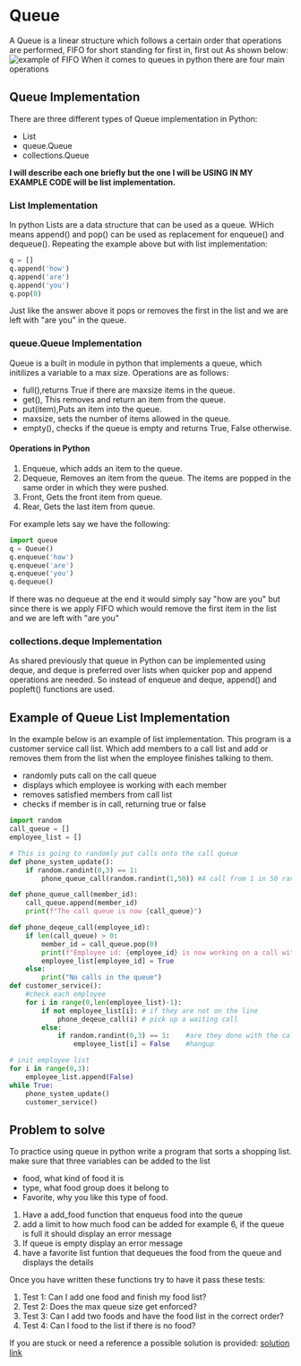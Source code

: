 # Queue
A Queue is a linear structure which follows a certain order that operations are performed, FIFO for short standing for first in, first out
As shown below:
![example of FIFO](https://media.geeksforgeeks.org/wp-content/cdn-uploads/gq/2014/02/Queue.png)
When it comes to queues in python there are four main operations

## Queue Implementation
There are three different types of Queue implementation in Python: 
* List
* queue.Queue
* collections.Queue

**I will describe each one briefly but the one I will be USING IN MY EXAMPLE CODE will be list implementation.**

### List Implementation
In python Lists are a data structure that can be used as a queue. WHich means append() and pop() can be used as replacement for enqueue() and dequeue(). Repeating the example above but with list implementation:

```python
q = []
q.append('how')
q.append('are')
q.append('you')
q.pop(0)
```
Just like the answer above it pops or removes the first in the list and we are left with "are you" in the queue.

### queue.Queue Implementation
Queue is a built in module in python that implements a queue, which initilizes a variable to a max size. Operations are as follows:

* full(),returns True if there are maxsize items in the queue.
* get(), This removes and return an item from the queue.
* put(item),Puts an item into the queue.
* maxsize, sets the number of items allowed in the queue.
* empty(), checks if the queue is empty and returns True, False otherwise.

#### Operations in Python 

1. Enqueue, which adds an item to the queue.
2. Dequeue, Removes an item from the queue. The items are popped in the same order in which they were pushed.
3. Front, Gets the front item from queue.
4. Rear, Gets the last item from queue. 

For example lets say we have the following:
```python
import queue
q = Queue()
q.enqueue('how')
q.enqueue('are')
q.enqueue('you')
q.dequeue()
```
If there was no dequeue at the end it would simply say "how are you" but since there is we apply FIFO which would remove the first item in the list and we are left with "are you"

### collections.deque Implementation
As shared previously that queue in Python can be implemented using deque, and deque is preferred over lists when quicker pop and append operations are needed. So instead of enqueue and deque, append() and popleft() functions are used.

## Example of Queue List Implementation
In the example below is an example of list implementation. This program is a customer service call list. Which add members to a call list and add or removes them from the list when the employee finishes talking to them.
* randomly puts call on the call queue
* displays which employee is working with each member
* removes satisfied members from call list
* checks if member is in call, returning true or false 

```python
import random
call_queue = []
employee_list = []

# This is going to randomly put calls onto the call queue
def phone_system_update():
    if random.randint(0,3) == 1:
        phone_queue_call(random.randint(1,50)) #A call from 1 in 50 random members

def phone_queue_call(member_id):
    call_queue.append(member_id)
    print(f"The call queue is now {call_queue}")

def phone_deqeue_call(employee_id):
    if len(call_queue) > 0:
        member_id = call_queue.pop(0)
        print(f"Employee id: {employee_id} is now working on a call with member:{member_id}")
        employee_list[employee_id] = True
    else:
        print("No calls in the queue")
def customer_service():
    #check each employee
    for i in range(0,len(employee_list)-1):
        if not employee_list[i]: # if they are not on the line
            phone_deqeue_call(i) # pick up a waiting call
        else:      
            if random.randint(0,3) == 1:    #are they done with the call
                employee_list[i] = False    #hangup

# init employee list
for i in range(0,3):
    employee_list.append(False)
while True:
    phone_system_update()
    customer_service()
```

## Problem to solve
To practice using queue in python write a program that sorts a shopping list. 
make sure that three variables can be added to the list
* food, what kind of food it is
* type, what food group does it belong to
* Favorite, why you like this type of food.

1. Have a add_food function that enqueus food into the queue
2. add a limit to how much food can be added for example 6, if the queue is full it should display an error message
3. If queue is empty display an error message
4. have a favorite list funtion that dequeues the food from the queue and displays the details

Once you have written these functions try to have it pass these tests:
1. Test 1: Can I add one food and finish my food list?
2. Test 2: Does the max queue size get enforced?
3. Test 3: Can I add two foods and have the food list in the correct order?
4. Test 4: Can I food to the list if there is no food?

If you are stuck or need a reference a possible solution is provided:
[solution link](https://github.com/ghostrider86/data_structure_final/blob/main/food_list.py)

